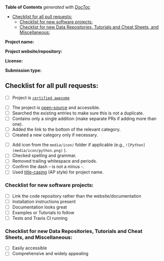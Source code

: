 <!-- START doctoc generated TOC please keep comment here to allow auto update -->
<!-- DON'T EDIT THIS SECTION, INSTEAD RE-RUN doctoc TO UPDATE -->
**Table of Contents**  *generated with [DocToc](https://github.com/thlorenz/doctoc)*

- [Checklist for all pull requests:](#checklist-for-all-pull-requests)
  - [Checklist for new software projects:](#checklist-for-new-software-projects)
  - [Checklist for new Data Repositories, Tutorials and Cheat Sheets, and Miscellaneous:](#checklist-for-new-data-repositories-tutorials-and-cheat-sheets-and-miscellaneous)

<!-- END doctoc generated TOC please keep comment here to allow auto update -->

**Project name:**

**Project website/repository:**

**License:**

**Submission type:**

<!-- Submission type can be one of "New Software Project", "New Data Repository", "New Tutorial or Cheat Sheet", "New Miscellaneous", or "Fix/update existing entry" -->

<!-- In the following checklist, an empty check-box is "[ ]", a checked check-box is "[x]". You can also interactively click the boxes once the PR is submitted. -->

## Checklist for all pull requests:

<!-- If adding a project to the list, make sure it fulfills the following criteria. -->

<!-- Make sure it's "certified awesome"! -->

- [ ] Project is [`certified awesome`](awesome.md)

<!-- General requirements -->

- [ ] The project is [open-source](https://opensource.org/licenses/alphabetical) and accessible.
- [ ] Searched the existing entries to make sure this is not a duplicate.
- [ ] Contains only a single addition (make separate PRs if adding more than one).
- [ ] Added the link to the bottom of the relevant category.
- [ ] Created a new category only if necessary.

<!-- Formatting criteria -->

- [ ] Add icon from the `media/icon/` folder if applicable (e.g., `![Python](media/icon/python.png)` ).
- [ ] Checked spelling and grammar.
- [ ] Removed trailing whitespace and periods.
- [ ] Confirm the dash – is not a minus -.
- [ ] Used [title-casing](https://apastyle.apa.org/style-grammar-guidelines/capitalization/title-case) (AP style) for project name.

### Checklist for new software projects:

- [ ] Link the code repository rather than the website/documentation
- [ ] Installation instructions present
- [ ] Documentation looks great
- [ ] Examples or Tutorials to follow
- [ ] Tests and Travis CI running

### Checklist for new Data Repositories, Tutorials and Cheat Sheets, and Miscellaneous:

- [ ] Easily accessible
- [ ] Comprehensive and widely appealing

